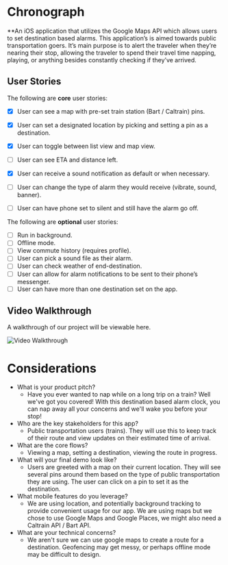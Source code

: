 # Chronograph

**An iOS application that utilizes the Google Maps API which allows users to set destination based alarms. This application’s is aimed towards public transportation goers. It’s main purpose is to alert the traveler when they’re nearing their stop, allowing the traveler to spend their travel time napping, playing, or anything besides constantly checking if they’ve arrived.  

## User Stories
The following are **core** user stories:

- [x] User can see a map with pre-set train station (Bart / Caltrain) pins.
- [x] User can set a designated location by picking and setting a pin as a destination.
- [x] User can toggle between list view and map view.
- [ ] User can see ETA and distance left.
- [x] User can receive a sound notification as default or when necessary.
- [ ] User can change the type of alarm they would receive (vibrate, sound, banner).
- [ ] User can have phone set to silent and still have the alarm go off.


The following are **optional** user stories:

- [ ] Run in background.
- [ ] Offline mode.
- [ ] View commute history (requires profile).
- [ ] User can pick a sound file as their alarm.
- [ ] User can check weather of end-destination.
- [ ] User can allow for alarm notifications to be sent to their phone’s messenger.
- [ ] User can have more than one destination set on the app.

## Video Walkthrough

A walkthrough of our project will be viewable here.

<img src='chrono.gif' title='Video Walkthrough' width='' alt='Video Walkthrough' />


# Considerations
* What is your product pitch?
    * Have you ever wanted to nap while on a long trip on a train? Well we've got you covered! With this destination based alarm clock, you can nap away all your concerns and we'll wake you before your stop!
* Who are the key stakeholders for this app?
    * Public transportation users (trains).  They will use this to keep track of their route and view updates on their estimated time of arrival.
* What are the core flows?
    * Viewing a map, setting a destination, viewing the route in progress.
* What will your final demo look like?
    * Users are greeted with a map on their current location. They will see several pins around them based on the type of public transportation they are using. The user can click on a pin to set it as the destination.
* What mobile features do you leverage?
    * We are using location, and potentially background tracking to provide convenient usage for our app. We are using maps but we chose to use Google Maps and Google Places, we might also need a Caltrain API / Bart API.
* What are your technical concerns?
    * We aren't sure we can use google maps to create a route for a destination. Geofencing may get messy, or perhaps offline mode may be difficult to design.
